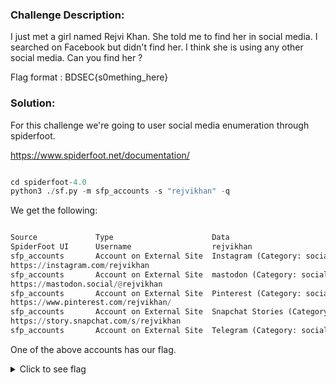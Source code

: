 ### Challenge Description:

I just met a girl named Rejvi Khan. She told me to find her in social media. I searched on Facebook but didn't find her. I think she is using any other social media. Can you find her ?

Flag format : BDSEC{s0mething_here}

### Solution:

For this challenge we're going to user social media enumeration through spiderfoot. 

https://www.spiderfoot.net/documentation/

```py

cd spiderfoot-4.0 
python3 ./sf.py -m sfp_accounts -s "rejvikhan" -q 

```
We get the following:

```py 

Source             Type                      Data
SpiderFoot UI      Username                  rejvikhan
sfp_accounts       Account on External Site  Instagram (Category: social)
https://instagram.com/rejvikhan
sfp_accounts       Account on External Site  mastodon (Category: social)
https://mastodon.social/@rejvikhan
sfp_accounts       Account on External Site  Pinterest (Category: social)
https://www.pinterest.com/rejvikhan/
sfp_accounts       Account on External Site  Snapchat Stories (Category: social)
https://story.snapchat.com/s/rejvikhan
sfp_accounts       Account on External Site  Telegram (Category: social)

```

One of the above accounts has our flag.

<details>
  <summary>Click to see flag</summary>

BDSEC{yoU_goT_m3__oS1nT_I5_fUn_r1Gh7}

</details>
